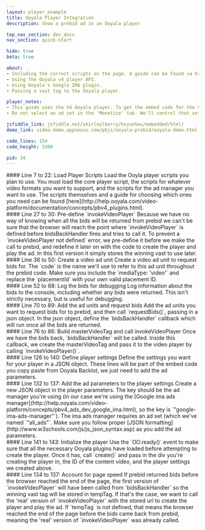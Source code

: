 ```yaml
---
layout: player_example
title: Ooyala Player Integration
description: Show a prebid ad in an Ooyala player

top_nav_section: dev_docs
nav_section: quick-start

hide: true
beta: true

about:
- Including the correct scripts on the page. A guide can be found <a href="http://help.ooyala.com/video-platform/documentation/concepts/pbv4_plugins.html">here</a>.
- Using the Ooyala v4 player API.
- Using Ooyala's Google IMA plugin.
- Passing a vast tag to the Ooyala player.

player_notes:
- This guide uses the V4 Ooyala player. To get the embed code for the V4 player, select <b>New Ooyala Player (V4) Embed Code</b> in the embed options instead of HTML Embed Code. 
- Do not select an ad set in the 'Monetize' tab. We'll control that setting on the page.

jsfiddle_link: jsfiddle.net/shirleylberry/hxzue5eu/embedded/html/
demo_link: video-demo.appnexus.com/pbjs/ooyala-prebid/ooyala-demo.html

code_lines: 154
code_height: 3300

pid: 34
---
```


<div markdown="1" style="top:200px" class="pl-doc-entry">
#### Line 7 to 22: Load Player Scripts
Load the Ooyla player scripts you plan to use. You must load the core player script, the scripts for whatever video formats you want to support, and the scripts for the ad manager you want to use. The scripts themselves and a guide for choosing which ones you need can be found [here](http://help.ooyala.com/video-platform/documentation/concepts/pbv4_plugins.html).
</div>

<div markdown="1" style="top:550px" class="pl-doc-entry">
#### Line 27 to 30: Pre-define `invokeVideoPlayer`
Because we have no way of knowing when all the bids will be returned from prebid we can't be sure that the browser will reach the point where `invokeVideoPlayer` is defined before bidsBackHandler fires and tries to call it. To prevent a `invokeVideoPlayer not defined` error, we pre-define it before we make the call to prebid, and redefine it later on with the code to create the player and play the ad. In this first version it simply stores the winning vast to use later.
</div>

<div markdown="1" style="top:900px" class="pl-doc-entry">
#### Line 36 to 50: Create a video ad unit
Create a video ad unit to request bids for. The `code` is the name we'll use to refer to this ad unit throughout the prebid code. Make sure you include the `mediaType: 'video'` and replace the `placementId` with your own valid placement ID.
</div>

<div markdown="1" style="top:1200px" class="pl-doc-entry">
#### Line 52 to 68: Log the bids for debugging
Log information about the bids to the console, including whether any bids were returned. This isn't strictly necessary, but is useful for debugging.
</div>

<div markdown="1" style="top:1550px" class="pl-doc-entry">
#### Line 70 to 89: Add the ad units and request bids
Add the ad units you want to request bids for to prebid, and then call `requestBids()`, passing in a json object. In the json object, define the `bidsBackHandler` callback which will run once all the bids are returned.
</div>

<div markdown="1" style="top:1725px" class="pl-doc-entry">
#### Line 76 to 86: Build masterVideoTag and call invokeVideoPlayer
Once we have the bids back, `bidsBackHandler` will be called. Inside this callback, we create the masterVideoTag and pass it to the video player by calling `invokeVideoPlayer()`.
</div>

<div markdown="1" style="top:2675px" class="pl-doc-entry">
#### Line 126 to 140: Define player settings
Define the settings you want for your player in a JSON object. These lines will be part of the embed code you copy paste from Ooyala Backlot, we just need to add the ad parameters.
</div>

<div markdown="1" style="top:2800px" class="pl-doc-entry">
#### Line 132 to 137: Add the ad parameters to the player settings
Create a new JSON object in the player parameters. The key should be the ad manager you're using (in our case we're using the [Google ima ads manager](http://help.ooyala.com/video-platform/concepts/pbv4_ads_dev_google_ima.html), so the key is `"google-ima-ads-manager"`). The ima ads manager requires an ad set (which we've named `"all_ads"`. 
Make sure you follow proper [JSON formatting](http://www.w3schools.com/js/js_json_syntax.asp) as you add the ad parameters.
</div>

<div markdown="1" style="top:2950px" class="pl-doc-entry">
#### Line 141 to 143: Initialize the player
Use the `OO.ready()` event to make sure that all the necessary Ooyala plugins have loaded before attempting to create the player. Once it has, call `create()` and pass in the div you're creating the player in, the ID of the content video, and the player settings we created above.
</div>

<div markdown="1" style="top:3075px" class="pl-doc-entry">
#### Line 134 to 137: Account for page speed
If prebid returned bids before the browser reached the end of the page, the first version of `invokeVideoPlayer` will have been called from `bidsBackHandler` so the winning vast tag will be stored in tempTag. If that's the case, we want to call the 'real' version of `invokeVideoPlayer` with the stored url to create the player and play the ad. If `tempTag` is not defined, that means the browser reached the end of the page before the bids came back from prebid, meaning the 'real' version of `invokeVideoPlayer` was already called.
</div>



